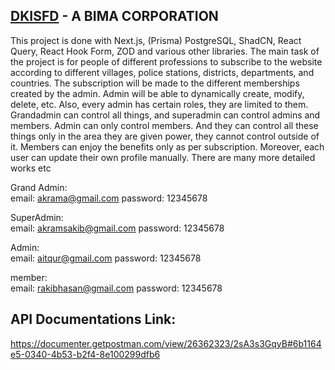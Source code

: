 
## [DKISFD](https://dkisfbd.org/) - A BIMA CORPORATION

This project is done with Next.js, (Prisma) PostgreSQL, ShadCN, React Query, React Hook Form, ZOD and various other libraries. The main task of the project is for people of different professions to subscribe to the website according to different villages, police stations, districts, departments, and countries. The subscription will be made to the different memberships created by the admin. Admin will be able to dynamically create, modify, delete, etc. Also, every admin has certain roles, they are limited to them. Grandadmin can control all things, and superadmin can control admins and members. Admin can only control members. And they can control all these things only in the area they are given power, they cannot control outside of it. Members can enjoy the benefits only as per subscription. Moreover, each user can update their own profile manually. There are many more detailed works etc

<!-- Admin Role -->

Grand Admin: </br>
  email: akrama@gmail.com
  password: 12345678

SuperAdmin: </br>
  email: akramsakib@gmail.com
  password: 12345678

Admin: </br>
  email: aitqur@gmail.com
  password: 12345678

member: </br>
  email: rakibhasan@gmail.com
  password: 12345678


## API Documentations Link:

https://documenter.getpostman.com/view/26362323/2sA3s3GqyB#6b1164e5-0340-4b53-b2f4-8e100299dfb6
